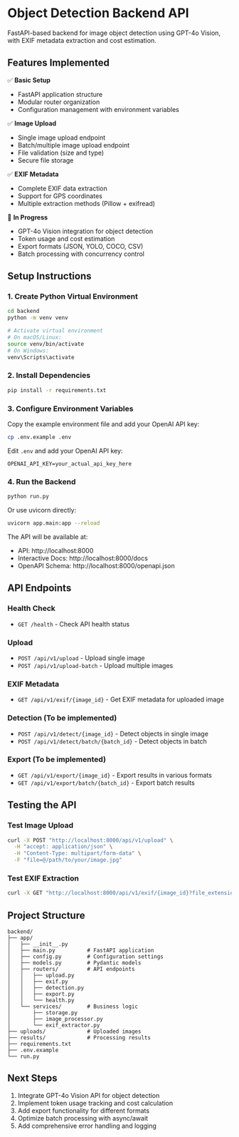 # Object Detection Backend API

FastAPI-based backend for image object detection using GPT-4o Vision, with EXIF metadata extraction and cost estimation.

## Features Implemented

✅ **Basic Setup**
- FastAPI application structure
- Modular router organization
- Configuration management with environment variables

✅ **Image Upload**
- Single image upload endpoint
- Batch/multiple image upload endpoint
- File validation (size and type)
- Secure file storage

✅ **EXIF Metadata**
- Complete EXIF data extraction
- Support for GPS coordinates
- Multiple extraction methods (Pillow + exifread)

🚧 **In Progress**
- GPT-4o Vision integration for object detection
- Token usage and cost estimation
- Export formats (JSON, YOLO, COCO, CSV)
- Batch processing with concurrency control

## Setup Instructions

### 1. Create Python Virtual Environment

```bash
cd backend
python -m venv venv

# Activate virtual environment
# On macOS/Linux:
source venv/bin/activate
# On Windows:
venv\Scripts\activate
```

### 2. Install Dependencies

```bash
pip install -r requirements.txt
```

### 3. Configure Environment Variables

Copy the example environment file and add your OpenAI API key:

```bash
cp .env.example .env
```

Edit `.env` and add your OpenAI API key:
```
OPENAI_API_KEY=your_actual_api_key_here
```

### 4. Run the Backend

```bash
python run.py
```

Or use uvicorn directly:
```bash
uvicorn app.main:app --reload
```

The API will be available at:
- API: http://localhost:8000
- Interactive Docs: http://localhost:8000/docs
- OpenAPI Schema: http://localhost:8000/openapi.json

## API Endpoints

### Health Check
- `GET /health` - Check API health status

### Upload
- `POST /api/v1/upload` - Upload single image
- `POST /api/v1/upload-batch` - Upload multiple images

### EXIF Metadata
- `GET /api/v1/exif/{image_id}` - Get EXIF metadata for uploaded image

### Detection (To be implemented)
- `POST /api/v1/detect/{image_id}` - Detect objects in single image
- `POST /api/v1/detect/batch/{batch_id}` - Detect objects in batch

### Export (To be implemented)
- `GET /api/v1/export/{image_id}` - Export results in various formats
- `GET /api/v1/export/batch/{batch_id}` - Export batch results

## Testing the API

### Test Image Upload
```bash
curl -X POST "http://localhost:8000/api/v1/upload" \
  -H "accept: application/json" \
  -H "Content-Type: multipart/form-data" \
  -F "file=@/path/to/your/image.jpg"
```

### Test EXIF Extraction
```bash
curl -X GET "http://localhost:8000/api/v1/exif/{image_id}?file_extension=.jpg"
```

## Project Structure

```
backend/
├── app/
│   ├── __init__.py
│   ├── main.py          # FastAPI application
│   ├── config.py        # Configuration settings
│   ├── models.py        # Pydantic models
│   ├── routers/         # API endpoints
│   │   ├── upload.py
│   │   ├── exif.py
│   │   ├── detection.py
│   │   ├── export.py
│   │   └── health.py
│   └── services/        # Business logic
│       ├── storage.py
│       ├── image_processor.py
│       └── exif_extractor.py
├── uploads/             # Uploaded images
├── results/             # Processing results
├── requirements.txt
├── .env.example
└── run.py
```

## Next Steps

1. Integrate GPT-4o Vision API for object detection
2. Implement token usage tracking and cost calculation
3. Add export functionality for different formats
4. Optimize batch processing with async/await
5. Add comprehensive error handling and logging